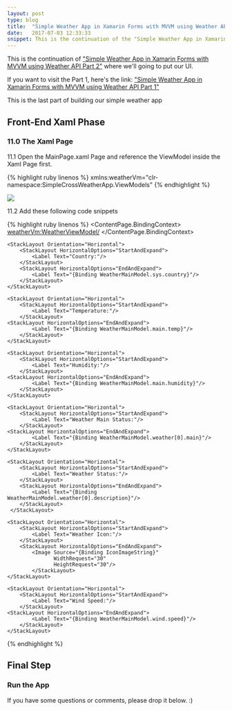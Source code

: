 ```yaml
---
layout: post
type: blog
title:  "Simple Weather App in Xamarin Forms with MVVM using Weather API Part 3"
date:   2017-07-03 12:33:33
snippet: This is the continuation of the "Simple Weather App in Xamarin Forms with MVVM using Weather API Part 2" where we will start putting our UI design for our simple weather app
---
```


This is the continuation of <a href="https://deanilvincent.github.io/2017/07/03/simple-weather-app-in-xamarin-forms-with-mvvm-using-weather-api-part2/">"Simple Weather App in Xamarin Forms with MVVM using Weather API Part 2"</a> where we'll going to put our UI.

If you want to visit the Part 1, here's the link: <a href="https://deanilvincent.github.io/2017/07/03/simple-weather-app-in-xamarin-forms-with-mvvm-using-weather-api-part1/">"Simple Weather App in Xamarin Forms with MVVM using Weather API Part 1"</a>

This is the last part of building our simple weather app

## Front-End Xaml Phase

### 11.0 The Xaml Page

11.1 Open the MainPage.xaml Page and reference the ViewModel inside the Xaml Page first.

{% highlight ruby linenos %}
xmlns:weatherVm="clr-namespace:SimpleCrossWeatherApp.ViewModels"
{% endhighlight %}

<img src="https://user-images.githubusercontent.com/10904957/27872545-fdd59936-615d-11e7-904a-cbfadc49a592.PNG"/>

11.2 Add these following code snippets

{% highlight ruby linenos %}
<ContentPage.BindingContext>
    <weatherVm:WeatherViewModel/>
</ContentPage.BindingContext>

<StackLayout Padding="20,40,20,20">
    <Entry Text="{Binding City, Mode=TwoWay}"
           Placeholder="Search City"/>
    <ActivityIndicator IsRunning="{Binding IsBusy,Mode=TwoWay}"/>
    <StackLayout Orientation="Horizontal">
        <StackLayout HorizontalOptions="StartAndExpand">
            <Label Text="City:"/>
        </StackLayout>
        <StackLayout HorizontalOptions="EndAndExpand">
            <Label Text="{Binding WeatherMainModel.name}"/>
        </StackLayout>
    </StackLayout>

    <StackLayout Orientation="Horizontal">
        <StackLayout HorizontalOptions="StartAndExpand">
            <Label Text="Country:"/>
        </StackLayout>
        <StackLayout HorizontalOptions="EndAndExpand">
            <Label Text="{Binding WeatherMainModel.sys.country}"/>
        </StackLayout>
    </StackLayout>

    <StackLayout Orientation="Horizontal">
        <StackLayout HorizontalOptions="StartAndExpand">
            <Label Text="Temperature:"/>
        </StackLayout>
    <StackLayout HorizontalOptions="EndAndExpand">
            <Label Text="{Binding WeatherMainModel.main.temp}"/>
        </StackLayout>
    </StackLayout>

    <StackLayout Orientation="Horizontal">
        <StackLayout HorizontalOptions="StartAndExpand">
            <Label Text="Humidity:"/>
        </StackLayout>
    <StackLayout HorizontalOptions="EndAndExpand">
            <Label Text="{Binding WeatherMainModel.main.humidity}"/>
        </StackLayout>
    </StackLayout>

    <StackLayout Orientation="Horizontal">
        <StackLayout HorizontalOptions="StartAndExpand">
            <Label Text="Weather Main Status:"/>
        </StackLayout>
    <StackLayout HorizontalOptions="EndAndExpand">
            <Label Text="{Binding WeatherMainModel.weather[0].main}"/>
        </StackLayout>
    </StackLayout>

    <StackLayout Orientation="Horizontal">
        <StackLayout HorizontalOptions="StartAndExpand">
            <Label Text="Weather Status:"/>
        </StackLayout>
        <StackLayout HorizontalOptions="EndAndExpand">
            <Label Text="{Binding WeatherMainModel.weather[0].description}"/>           
        </StackLayout>
     </StackLayout>

    <StackLayout Orientation="Horizontal">
        <StackLayout HorizontalOptions="StartAndExpand">
            <Label Text="Weather Icon:"/>
        </StackLayout>
        <StackLayout HorizontalOptions="EndAndExpand">
            <Image Source="{Binding IconImageString}"
                   WidthRequest="30"
                   HeightRequest="30"/>
            </StackLayout>
    </StackLayout>
        
    <StackLayout Orientation="Horizontal">
        <StackLayout HorizontalOptions="StartAndExpand">
            <Label Text="Wind Speed:"/>
        </StackLayout>
    <StackLayout HorizontalOptions="EndAndExpand">
            <Label Text="{Binding WeatherMainModel.wind.speed}"/>
        </StackLayout>
    </StackLayout>
</StackLayout>
{% endhighlight %}

## Final Step

### Run the App

If you have some questions or comments, please drop it below. :)
